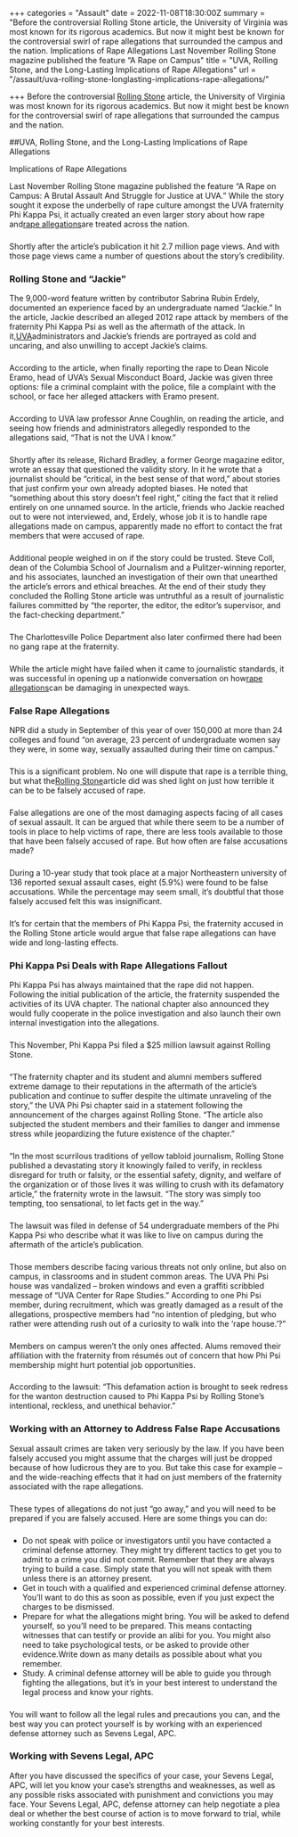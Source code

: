 +++
categories = "Assault"
date = 2022-11-08T18:30:00Z
summary = "Before the controversial Rolling Stone article, the University of Virginia was most known for its rigorous academics. But now it might best be known for the controversial swirl of rape allegations that surrounded the campus and the nation. Implications of Rape Allegations Last November Rolling Stone magazine published the feature “A Rape on Campus"
title = "UVA, Rolling Stone, and the Long-Lasting Implications of Rape Allegations"
url = "/assault/uva-rolling-stone-longlasting-implications-rape-allegations/"

+++
Before the controversial [Rolling Stone](https://www.sevenslegal.com/) article, the University of Virginia was most known for its rigorous academics. But now it might best be known for the controversial swirl of rape allegations that surrounded the campus and the nation.

\##UVA, Rolling Stone, and the Long-Lasting Implications of Rape Allegations

Implications of Rape Allegations

Last November Rolling Stone magazine published the feature “A Rape on Campus: A Brutal Assault And Struggle for Justice at UVA.” While the story sought it expose the underbelly of rape culture amongst the UVA fraternity Phi Kappa Psi, it actually created an even larger story about how rape and[rape allegations](https://www.sevenslegal.com/)are treated across the nation.

### 

Shortly after the article’s publication it hit 2.7 million page views. And with those page views came a number of questions about the story’s credibility.

### Rolling Stone and “Jackie”

The 9,000-word feature written by contributor Sabrina Rubin Erdely, documented an experience faced by an undergraduate named “Jackie.” In the article, Jackie described an alleged 2012 rape attack by members of the fraternity Phi Kappa Psi as well as the aftermath of the attack. In it,[UVA](https://www.sevenslegal.com/)administrators and Jackie’s friends are portrayed as cold and uncaring, and also unwilling to accept Jackie’s claims.

### 

According to the article, when finally reporting the rape to Dean Nicole Eramo, head of UVA’s Sexual Misconduct Board, Jackie was given three options: file a criminal complaint with the police, file a complaint with the school, or face her alleged attackers with Eramo present.

### 

According to UVA law professor Anne Coughlin, on reading the article, and seeing how friends and administrators allegedly responded to the allegations said, “That is not the UVA I know.”

### 

Shortly after its release, Richard Bradley, a former George magazine editor, wrote an essay that questioned the validity story. In it he wrote that a journalist should be “critical, in the best sense of that word,” about stories that just confirm your own already adopted biases. He noted that “something about this story doesn’t feel right,” citing the fact that it relied entirely on one unnamed source. In the article, friends who Jackie reached out to were not interviewed, and, Erdely, whose job it is to handle rape allegations made on campus, apparently made no effort to contact the frat members that were accused of rape.

### 

Additional people weighed in on if the story could be trusted. Steve Coll, dean of the Columbia School of Journalism and a Pulitzer-winning reporter, and his associates, launched an investigation of their own that unearthed the article’s errors and ethical breaches. At the end of their study they concluded the Rolling Stone article was untruthful as a result of journalistic failures committed by “the reporter, the editor, the editor’s supervisor, and the fact-checking department.”

### 

The Charlottesville Police Department also later confirmed there had been no gang rape at the fraternity.

### 

While the article might have failed when it came to journalistic standards, it was successful in opening up a nationwide conversation on how[rape allegations](https://www.sevenslegal.com/)can be damaging in unexpected ways.

### False Rape Allegations

NPR did a study in September of this year of over 150,000 at more than 24 colleges and found “on average, 23 percent of undergraduate women say they were, in some way, sexually assaulted during their time on campus.”

### 

This is a significant problem. No one will dispute that rape is a terrible thing, but what the[Rolling Stone](https://www.sevenslegal.com/)article did was shed light on just how terrible it can be to be falsely accused of rape.

### 

False allegations are one of the most damaging aspects facing of all cases of sexual assault. It can be argued that while there seem to be a number of tools in place to help victims of rape, there are less tools available to those that have been falsely accused of rape. But how often are false accusations made?

### 

During a 10-year study that took place at a major Northeastern university of 136 reported sexual assault cases, eight (5.9%) were found to be false accusations. While the percentage may seem small, it’s doubtful that those falsely accused felt this was insignificant.

### 

It’s for certain that the members of Phi Kappa Psi, the fraternity accused in the Rolling Stone article would argue that false rape allegations can have wide and long-lasting effects.

### Phi Kappa Psi Deals with Rape Allegations Fallout

Phi Kappa Psi has always maintained that the rape did not happen. Following the initial publication of the article, the fraternity suspended the activities of its UVA chapter. The national chapter also announced they would fully cooperate in the police investigation and also launch their own internal investigation into the allegations.

### 

This November, Phi Kappa Psi filed a $25 million lawsuit against Rolling Stone.

### 

“The fraternity chapter and its student and alumni members suffered extreme damage to their reputations in the aftermath of the article’s publication and continue to suffer despite the ultimate unraveling of the story,” the UVA Phi Psi chapter said in a statement following the announcement of the charges against Rolling Stone. “The article also subjected the student members and their families to danger and immense stress while jeopardizing the future existence of the chapter.”

### 

“In the most scurrilous traditions of yellow tabloid journalism, Rolling Stone published a devastating story it knowingly failed to verify, in reckless disregard for truth or falsity, or the essential safety, dignity, and welfare of the organization or of those lives it was willing to crush with its defamatory article,” the fraternity wrote in the lawsuit. “The story was simply too tempting, too sensational, to let facts get in the way.”

### 

The lawsuit was filed in defense of 54 undergraduate members of the Phi Kappa Psi who describe what it was like to live on campus during the aftermath of the article’s publication.

### 

Those members describe facing various threats not only online, but also on campus, in classrooms and in student common areas. The UVA Phi Psi house was vandalized – broken windows and even a graffiti scribbled message of “UVA Center for Rape Studies.” According to one Phi Psi member, during recruitment, which was greatly damaged as a result of the allegations, prospective members had “no intention of pledging, but who rather were attending rush out of a curiosity to walk into the ‘rape house.’?”

### 

Members on campus weren’t the only ones affected. Alums removed their affiliation with the fraternity from résumés out of concern that how Phi Psi membership might hurt potential job opportunities.

### 

According to the lawsuit: “This defamation action is brought to seek redress for the wanton destruction caused to Phi Kappa Psi by Rolling Stone’s intentional, reckless, and unethical behavior.”

### Working with an Attorney to Address False Rape Accusations

Sexual assault crimes are taken very seriously by the law. If you have been falsely accused you might assume that the charges will just be dropped because of how ludicrous they are to you. But take this case for example – and the wide-reaching effects that it had on just members of the fraternity associated with the rape allegations.

### 

These types of allegations do not just “go away,” and you will need to be prepared if you are falsely accused. Here are some things you can do:

### 

* Do not speak with police or investigators until you have contacted a criminal defense attorney. They might try different tactics to get you to admit to a crime you did not commit. Remember that they are always trying to build a case. Simply state that you will not speak with them unless there is an attorney present.
* Get in touch with a qualified and experienced criminal defense attorney. You’ll want to do this as soon as possible, even if you just expect the charges to be dismissed.
* Prepare for what the allegations might bring. You will be asked to defend yourself, so you’ll need to be prepared. This means contacting witnesses that can testify or provide an alibi for you. You might also need to take psychological tests, or be asked to provide other evidence.Write down as many details as possible about what you remember.
* Study. A criminal defense attorney will be able to guide you through fighting the allegations, but it’s in your best interest to understand the legal process and know your rights.

### 

You will want to follow all the legal rules and precautions you can, and the best way you can protect yourself is by working with an experienced defense attorney such as Sevens Legal, APC.

### Working with Sevens Legal, APC

After you have discussed the specifics of your case, your Sevens Legal, APC, will let you know your case’s strengths and weaknesses, as well as any possible risks associated with punishment and convictions you may face. Your Sevens Legal, APC, defense attorney can help negotiate a plea deal or whether the best course of action is to move forward to trial, while working constantly for your best interests.